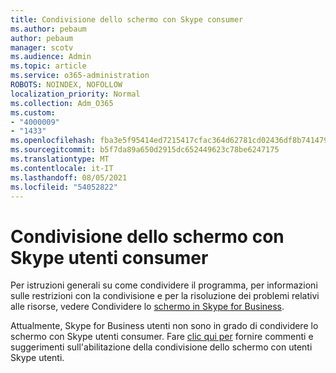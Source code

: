 ```yaml
---
title: Condivisione dello schermo con Skype consumer
ms.author: pebaum
author: pebaum
manager: scotv
ms.audience: Admin
ms.topic: article
ms.service: o365-administration
ROBOTS: NOINDEX, NOFOLLOW
localization_priority: Normal
ms.collection: Adm_O365
ms.custom:
- "4000009"
- "1433"
ms.openlocfilehash: fba3e5f95414ed7215417cfac364d62781cd02436df8b741479d136a606df757
ms.sourcegitcommit: b5f7da89a650d2915dc652449623c78be6247175
ms.translationtype: MT
ms.contentlocale: it-IT
ms.lasthandoff: 08/05/2021
ms.locfileid: "54052822"
---
```

# <a name="screen-sharing-with-skype-consumer-users"></a>Condivisione dello schermo con Skype utenti consumer

Per istruzioni generali su come condividere il programma, per informazioni sulle restrizioni con la condivisione e per la risoluzione dei problemi relativi alle risorse, vedere Condividere lo [schermo in Skype for Business](https://support.microsoft.com/office/share-and-present-content-from-skype-meetings-app-skype-for-business-web-app-234b0c06-a88d-4707-904c-4fd6c571fc01).  

Attualmente, Skype for Business utenti non sono in grado di condividere lo schermo con Skype utenti consumer. Fare [clic qui per](https://www.skypefeedback.com/forums/299913-generally-available/suggestions/12335259-enable-screen-sharing-to-consumer-skype-users) fornire commenti e suggerimenti sull'abilitazione della condivisione dello schermo con utenti Skype utenti. 